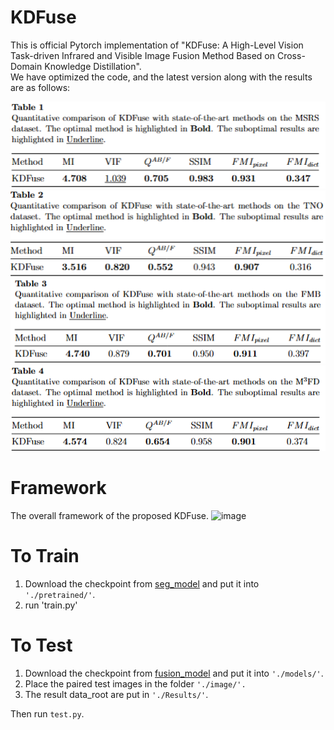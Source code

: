 # KDFuse
This is official Pytorch implementation of "KDFuse: A High-Level Vision Task-driven Infrared and Visible Image Fusion Method Based on Cross-Domain Knowledge Distillation".  
We have optimized the code, and the latest version along with the results are as follows:

![image](image/MSRS.png)
![image](image/TNO.png)
![image](image/FMB.png)
![image](image/M3FD.png)  



# Framework
The overall framework of the proposed KDFuse.
![image](image/framework.png)

# To Train
1. Download the checkpoint from [seg_model](https://pan.baidu.com/s/1J_XiTRoZbSJ38Qxw2hVrYg?pwd=1wfb) and put it into `'./pretrained/'`.
2. run 'train.py'

# To Test
1. Download the checkpoint from [fusion_model](https://pan.baidu.com/s/1HAFM9ms8vsh8i1lbzPXpMQ?pwd=fhqf) and put it into `'./models/'`.
2. Place the paired test images in the folder `'./image/'.`
3. The result data_root are put in `'./Results/'`.
   
Then run `test.py`.
